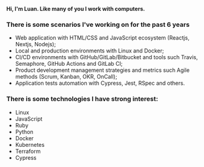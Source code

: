 **Hi, I'm Luan. Like many of you I work with computers.**

### There is some scenarios I've working on for the past 6 years

- Web application with HTML/CSS and JavaScript ecosystem (Reactjs, Nextjs, Nodejs);
- Local and production environments with Linux and Docker;
- CI/CD environments with GitHub/GitLab/Bitbucket and tools such Travis, Semaphore, GitHub Actions and GitLab CI;
- Product development management strategies and metrics such Agile methods (Scrum, Kanban, OKR, OnCall);
- Application tests automation with Cypress, Jest, RSpec and others.

### There is some technologies I have strong interest:

- Linux
- JavaScript
- Ruby
- Python
- Docker
- Kubernetes
- Terraform
- Cypress
